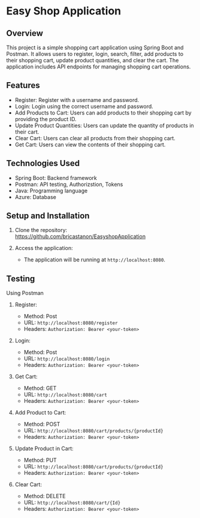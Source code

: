 # Easy Shop Application

## Overview
This project is a simple shopping cart application using Spring Boot and Postman. It allows users to register, login, search, filter, add products to their shopping cart, update product quantities, and clear the cart. The application includes API endpoints for managing shopping cart operations.

## Features
- Register: Register with a username and password.
- Login: Login using the correct username and password.
- Add Products to Cart: Users can add products to their shopping cart by providing the product ID.
- Update Product Quantities: Users can update the quantity of products in their cart.
- Clear Cart: Users can clear all products from their shopping cart.
- Get Cart: Users can view the contents of their shopping cart.

## Technologies Used
- Spring Boot: Backend framework
- Postman: API testing, Authorizstion, Tokens
- Java: Programming language
- Azure: Database

## Setup and Installation
1. Clone the repository:
   https://github.com/bricastanon/EasyshopApplication

2. Access the application:
    - The application will be running at `http://localhost:8080`.

## Testing
Using Postman
1. Register:
   - Method: Post
   - URL: `http://localhost:8080/register`
   - Headers: `Authorization: Bearer <your-token>`

2. Login:
   - Method: Post
   - URL: `http://localhost:8080/login`
   - Headers: `Authorization: Bearer <your-token>`
  
3. Get Cart:
   - Method: GET
   - URL: `http://localhost:8080/cart`
   - Headers: `Authorization: Bearer <your-token>`

4. Add Product to Cart:
   - Method: POST
   - URL: `http://localhost:8080/cart/products/{productId}`
   - Headers: `Authorization: Bearer <your-token>`

5. Update Product in Cart:
   - Method: PUT
   - URL: `http://localhost:8080/cart/products/{productId}`
   - Headers: `Authorization: Bearer <your-token>`
 
6. Clear Cart:
   - Method: DELETE
   - URL: `http://localhost:8080/cart/{Id}`
   - Headers: `Authorization: Bearer <your-token>`


